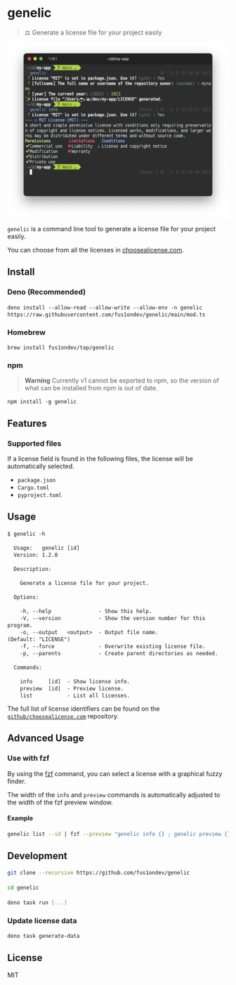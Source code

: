 # genelic 

> ⚖️ Generate a license file for your project easily

![](./assets/screenshot.png)

`genelic` is a command line tool to generate a license file for your project easily.

You can choose from all the licenses in [choosealicense.com](https://choosealicense.com/appendix/).

## Install

### Deno (Recommended)

```shell
deno install --allow-read --allow-write --allow-env -n genelic https://raw.githubusercontent.com/fus1ondev/genelic/main/mod.ts
```

### Homebrew

```shell
brew install fus1ondev/tap/genelic
```

### npm

> **Warning**
> Currently v1 cannot be exported to npm, so the version of what can be installed from npm is out of date.

```shell
npm install -g genelic
```

## Features

### Supported files

If a license field is found in the following files, the license will be automatically selected.

- `package.json`
- `Cargo.toml`
- `pyproject.toml`

## Usage

```shell
$ genelic -h

  Usage:   genelic [id]
  Version: 1.2.0

  Description:

    Generate a license file for your project.

  Options:

    -h, --help               - Show this help.
    -V, --version            - Show the version number for this program.
    -o, --output   <output>  - Output file name.                          (Default: "LICENSE")
    -f, --force              - Overwrite existing license file.
    -p, --parents            - Create parent directories as needed.

  Commands:

    info     [id]  - Show license info.
    preview  [id]  - Preview license.
    list           - List all licenses.
```

The full list of license identifiers can be found on the [`github/choosealicense.com`](https://github.com/github/choosealicense.com/tree/gh-pages/_licenses) repository.

## Advanced Usage

### Use with fzf

By using the [fzf](https://github.com/junegunn/fzf) command, you can select a license with a graphical fuzzy finder.

The width of the `info` and `preview` commands is automatically adjusted to the width of the fzf preview window.

#### Example

```sh
genelic list --id | fzf --preview "genelic info {} ; genelic preview {}" --bind "enter:become(genelic {})"
```

## Development

```sh
git clone --recursive https://github.com/fus1ondev/genelic

cd genelic

deno task run [...]
```

### Update license data

```sh
deno task generate-data
```

## License

MIT
